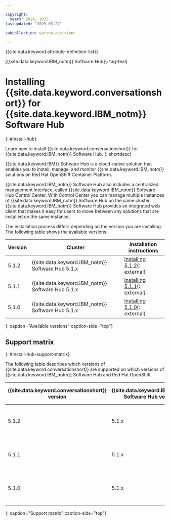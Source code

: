 ```yaml
---

copyright:
  years: 2024, 2025
lastupdated: "2025-03-27"

subcollection: watson-assistant

---
```


{{site.data.keyword.attribute-definition-list}}

[{{site.data.keyword.IBM_notm}} Software Hub]{: tag-teal}

# Installing {{site.data.keyword.conversationshort}} for {{site.data.keyword.IBM_notm}} Software Hub
{: #install-hub}

Learn how to install {{site.data.keyword.conversationshort}} for {{site.data.keyword.IBM_notm}} Software Hub.
{: shortdesc}


{{site.data.keyword.IBM}} Software Hub is a cloud-native solution that enables you to install, manage, and monitor {{site.data.keyword.IBM_notm}} solutions on Red Hat OpenShift Container Platform. 

{{site.data.keyword.IBM_notm}} Software Hub also includes a centralized management interface, called {{site.data.keyword.IBM_notm}} Software Hub Control Center. With Control Center you can manage multiple instances of {{site.data.keyword.IBM_notm}} Software Hub on the same cluster. {{site.data.keyword.IBM_notm}} Software Hub provides an integrated web client that makes it easy for users to move between any solutions that are installed on the same instance.

The installation process differs depending on the version you are installing. The following table shows the available versions.

| Version |  Cluster | Installation instructions |
| --- | --- | --- |
| 5.1.2 | {{site.data.keyword.IBM_notm}} Software Hub 5.1.x | [Installing 5.1.2](https://www.ibm.com/docs/en/software-hub/5.1.x?topic=assistant-installing){: external} 
| 5.1.1 | {{site.data.keyword.IBM_notm}} Software Hub 5.1.x | [Installing 5.1.1](https://www.ibm.com/docs/en/software-hub/5.1.x?topic=assistant-installing){: external} |
| 5.1.0 | {{site.data.keyword.IBM_notm}} Software Hub 5.1.x | [Installing 5.1.0](https://www.ibm.com/docs/en/software-hub/5.1.x?topic=assistant-installing){: external} |
{: caption="Available versions" caption-side="top"}

## Support matrix
{: #install-hub-support-matrix}

The following table describes which versions of {{site.data.keyword.conversationshort}} are supported on which versions of {{site.data.keyword.IBM_notm}} Software Hub and Red Hat OpenShift.

| {{site.data.keyword.conversationshort}} version | {{site.data.keyword.IBM_notm}} Software Hub version | Red Hat OpenShift version |
| --- | --- | --- |
| 5.1.2| 5.1.x | 4.12, 4.14, 4.15, 4.16, or 4.17 |
| 5.1.1| 5.1.x | 4.12, 4.14, 4.15, 4.16, or 4.17 |
| 5.1.0| 5.1.x | 4.12, 4.14, 4.15, 4.16, or 4.17 |
{: caption="Support matrix" caption-side="top"}
